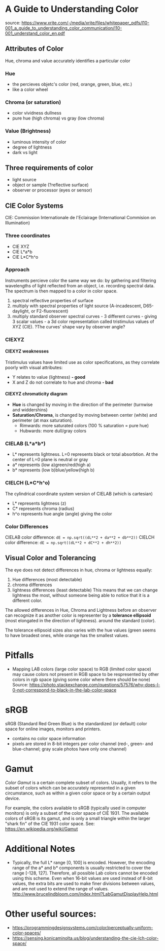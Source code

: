 A Guide to Understanding Color
=============================
source: https://www.xrite.com/-/media/xrite/files/whitepaper_pdfs/l10-001_a_guide_to_understanding_color_communication/l10-001_understand_color_en.pdf

Attributes of Color
-------------------
Hue, chroma and value accurately identifies a particular color
### Hue
* the percieves objetc's color (red, orange, green, blue, etc.)
* like a color wheel
### Chroma (or saturation)
* color vividness dullness
* pure hue (high chroma) vs gray (low chroma)
### Value (Brightness)
* luminous intensity of color
* degree of lightness 
* dark vs light


Three requirements of color
---------------------------
* light source
* object or sample (?reflective surface)
* observer or processor (eyes or sensor)

CIE Color Systems
-----------------
CIE: Commission Internationale de l'Eclairage 
(International Commision on Illumination)

### Three coordinates
* CIE XYZ
* CIE L\*a\*b
* CIE L\*C\*h^o

### Approach
Instruments percieve color the same way we do:
by gathering and filtering wavelengths of light reflected 
from an object, i.e. recording spectral data. The spectrum
is then mapped to a color in color space.

1. spectral reflective properties of surface
2. multiply with spectral properties of light source
   (A-incadescent, D65-daylight, or F2-fluorescent)
3. multiply standard observer spectral curves - 3 different
   curves - giving 3 scalar values - a 3d color representation
   called tristimulus values of XYZ (CIE).
   ?The curves' shape vary by observer angle?
  
### CIEXYZ 
#### CIEXYZ weaknesses
Tristimulus values have limited use as color specifications,
as they correlate poorly with visual attributes:
* Y relates to value (lightness) **- good**
* X and Z do not correlate to hue and chroma **- bad**

#### CIEXYZ chromaticity diagram
* **Hue** is changed by moving in the direction of the
  perimeter (turnwise and widdershins)
* **Saturation/Chroma**, is changed by moving between center (white) 
  and perimeter (at max saturation). 
  * Rimwards: more saturated colors (100 % saturation = pure hue)
  * Hubwards: more dull/gray colors

 
### CIELAB (L\*a\*b\*)
* L\* represents lightness. L=0 represents black or total absorbtion. 
  At the center of L=0 plane is neutral or gray
* a\* represents (low a)green/red(high a)
* b\* represents (low b)blue/yellow(high b)

### CIELCH (L\*C\*h^o)
The cylindrical coordinate system version of CIELAB (which is cartesian)
* L\* represents lightness (z)
* C\* represents chroma (radius)
* h^o represents hue angle (angle) giving the color

### Color Differences
CIELAB color difference:  `dE = np.sqrt((dL**2 + da**2 + db**2))`
CIELCH color difference:  `dE = np.sqrt((dL**2 + dC**2 + dh**2))`

Visual Color and Tolerancing
----------------------------
The eye does not detect differences in hue, chroma or lightness equally:
1. Hue differences (most detectable)
2. chroma differences
3. lightness differences (least detectable)
This means that we can change lightness the most, without someone
being able to notice that it is a different color.

The allowed differences in Hue, Chroma and Lightness before an 
observer can recognize it as another color is representer by
a **tolerance ellipsoid** (most elongated in the direction of lightness).
around the standard (color).

The tolerance ellipsoid sizes also varies with the hue values (green seems
to have broadest ones, while orange has the smallest values.





Pitfalls
========
* Mapping LAB colors (large color space) to RGB (limited color space)
  may cause colors not present in RGB space to be respresented by other
  colors in rgb space (giving some color where there should be none)
  Source: https://photo.stackexchange.com/questions/57576/why-does-l-0-not-correspond-to-black-in-the-lab-color-space


sRGB
====
sRGB (Standard Red Green Blue) is the standardized (or default) color space for 
online images, monitors and printers.
* contains no color space information
* pixels are stored in 8-bit integers per color channel (red-, green- 
  and blue-channel; gray scale photos have only one channel)

Gamut
=====
*Color Gamut* is a certain complete subset of colors.
Usually, it refers to the subset of colors which can be accurately represented in a
given circumstance, such as within a given color space or by a certain output device.

For example, the colors available to sRGB (typically used in computer monitors)
is only a subset of the color space of CIE 1931. The available colors of sRGB is
its gamut, and is only a small triangle within the larger "shark fin" of the CIE 1931
color space. See: https://en.wikipedia.org/wiki/Gamut


Additional Notes
================
* Typically, the full L\* range [0, 100] is encoded. However, the encoding 
  range of the a\* and b\* components is usually restricted to cover the 
  range [-128, 127]. Therefore, all possible Lab colors cannot be encoded 
  using this scheme. Even when 16-bit values are used instead of 8-bit values,
  the extra bits are used to make finer divisions between values, and are not 
  used to extend the range of values.
  http://www.brucelindbloom.com/index.html?LabGamutDisplayHelp.html

Other useful sources:
====================
* https://programmingdesignsystems.com/color/perceptually-uniform-color-spaces/
* https://sensing.konicaminolta.us/blog/understanding-the-cie-lch-color-space/
